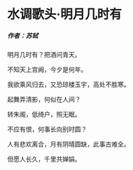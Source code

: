 # 水调歌头·明月几时有

##### 作者：苏轼

明月几时有？把酒问青天。

不知天上宫阙，今夕是何年。

我欲乘风归去，又恐琼楼玉宇，高处不胜寒。

起舞弄清影，何似在人间？

转朱阁，低绮户，照无眠。

不应有恨，何事长向别时圆？

人有悲欢离合，月有阴晴圆缺，此事古难全。

但愿人长久，千里共婵娟。
